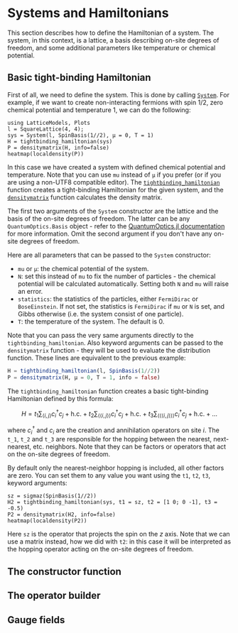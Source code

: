 # Systems and Hamiltonians

This section describes how to define the Hamiltonian of a system. The system, in this context, is a lattice, a basis describing on-site degrees of freedom, and some additional parameters like temperature or chemical potential.

## Basic tight-binding Hamiltonian

First of all, we need to define the system. This is done by calling [`System`](@ref). For example, if we want to create non-interacting fermions with spin 1/2, zero chemical potential and temperature 1, we can do the following:

```@example 1
using LatticeModels, Plots
l = SquareLattice(4, 4);
sys = System(l, SpinBasis(1//2), μ = 0, T = 1)
H = tightbinding_hamiltonian(sys)
P = densitymatrix(H, info=false)
heatmap(localdensity(P))
```

In this case we have created a system with defined chemical potential and temperature. Note that you can use `mu` instead of `μ` if you prefer (or if you are using a non-UTF8 compatible editor). The [`tightbinding_hamiltonian`](@ref) function creates a tight-binding Hamiltonian for the given system, and the [`densitymatrix`](@ref) function calculates the density matrix.

The first two arguments of the `System` constructor are the lattice and the basis of the on-site degrees of freedom. 
The latter can be any `QuantumOptics.Basis` object - refer to the [QuantumOptics.jl documentation](https://qojulia.org/docs/) for more information. Omit the second argument if you don't have any on-site degrees of freedom.

Here are all parameters that can be passed to the `System` constructor:
- `mu` or `μ`: the chemical potential of the system.
- `N`: set this instead of `mu` to fix the number of particles - the chemical potential will be calculated automatically. Setting both `N` and `mu` will raise an error.
- `statistics`: the statistics of the particles, either `FermiDirac` or `BoseEinstein`. If not set, the statistics is `FermiDirac` if `mu` or `N` is set, and Gibbs otherwise (i.e. the system consist of one particle).
- `T`: the temperature of the system. The default is 0.

Note that you can pass the very same arguments directly to the `tightbinding_hamiltonian`. Also keyword arguments 
can be passed to the `densitymatrix` function - they will be used to evaluate the distribution function. These 
lines are equivalent to the previous example:

```julia
H = tightbinding_hamiltonian(l, SpinBasis(1//2))
P = densitymatrix(H, μ = 0, T = 1, info = false)
```

The `tightbinding_hamiltonian` function creates a basic tight-binding Hamiltonian defined by this formula:

```math
H = t_1 \sum_{\langle i, j \rangle} c_i^\dagger c_j + \text{h.c.} + 
    t_2 \sum_{\langle\langle i, j \rangle\rangle} c_i^\dagger c_j + \text{h.c.} + 
    t_3 \sum_{\langle\langle\langle i, j \rangle\rangle\rangle} c_i^\dagger c_j + \text{h.c.} +
    \ldots
```

where $c_i^\dagger$ and $c_i$ are the creation and annihilation operators on site $i$. The ``t_1``, ``t_2`` and ``t_3`` are responsible for the hopping between the nearest, next-nearest, etc. neighbors. Note that they can be factors or operators that act on the on-site degrees of freedom.

By default only the nearest-neighbor hopping is included, all other factors are zero. You can set them to any value you want using the `t1`, `t2`, `t3`, keyword arguments:

```@example 1
sz = sigmaz(SpinBasis(1//2))
H2 = tightbinding_hamiltonian(sys, t1 = sz, t2 = [1 0; 0 -1], t3 = -0.5)
P2 = densitymatrix(H2, info=false)
heatmap(localdensity(P2))
```

Here `sz` is the operator that projects the spin on the $z$ axis. Note that we can use a matrix instead, how we did with `t2`: in this case it will be interpreted as the hopping operator acting on the on-site degrees of freedom.

## The constructor function

## The operator builder

## Gauge fields